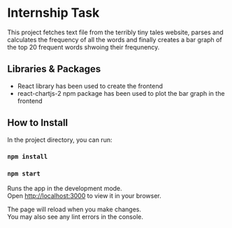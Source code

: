 # Internship Task

This project fetches text file from the terribly tiny tales website, parses and calculates the frequency of all the words and finally creates a bar graph of the top 20 frequent words shwoing their frequnency.


## Libraries & Packages

- React library has been used to create the frontend
- react-chartjs-2 npm package has been used to plot the bar graph in the frontend


## How to Install

In the project directory, you can run:

### `npm install`
### `npm start`

Runs the app in the development mode.\
Open [http://localhost:3000](http://localhost:3000) to view it in your browser.

The page will reload when you make changes.\
You may also see any lint errors in the console.
